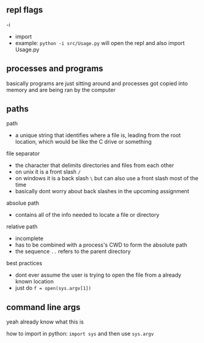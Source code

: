 
## repl flags
-i
- import
- example: `python -i src/Usage.py` will open the repl and also import Usage.py

## processes and programs
basically programs are just sitting around and processes got copied into memory and are being ran by the computer

## paths

path
- a unique string that identifies where a file is, leading from the root location, which would be like the C drive or something

file separator
- the character that delimits directories and files from each other
- on unix it is a front slash `/`
- on windows it is a back slash `\` but can also use a front slash most of the time
- basically dont worry about back slashes in the upcoming assignment

absolue path
- contains all of the info needed to locate a file or directory

relative path
- incomplete
- has to be combined with a process's CWD to form the absolute path
- the sequence `..` refers to the parent directory

best practices
- dont ever assume the user is trying to open the file from a already known location 
- just do `f = open(sys.argv[1])`

## command line args
yeah already know what this is

how to import in python: `import sys` and then use `sys.argv`